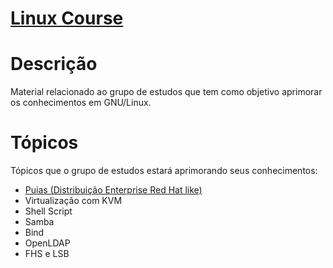 # [Linux Course](http://linuxcourse.linustec.com.br)

# Descrição

Material relacionado ao grupo de estudos que tem como objetivo aprimorar os conhecimentos em GNU/Linux.

# Tópicos

Tópicos que o grupo de estudos estará aprimorando seus conhecimentos:

* [Puias (Distribuição Enterprise Red Hat like)](http://puias.math.ias.edu)
* Virtualização com KVM
* Shell Script
* Samba
* Bind
* OpenLDAP
* FHS e LSB
